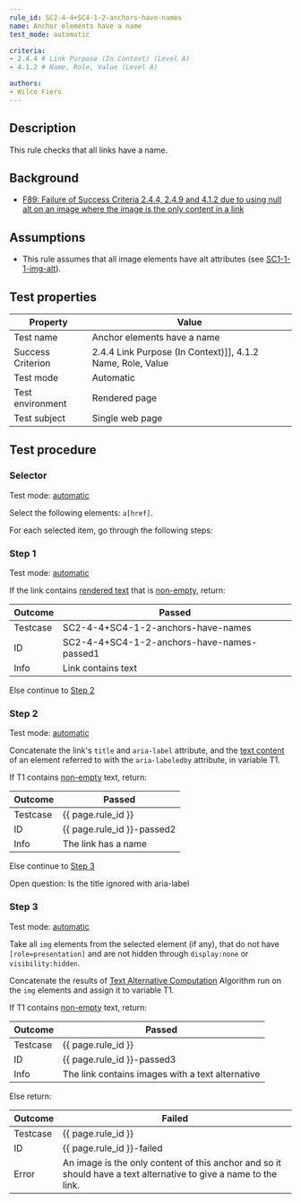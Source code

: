 ```yaml
---
rule_id: SC2-4-4+SC4-1-2-anchors-have-names
name: Anchor elements have a name
test_mode: automatic

criteria:
- 2.4.4 # Link Purpose (In Context) (Level A)
- 4.1.2 # Name, Role, Value (Level A)

authors:
- Wilco Fiers
---
```


## Description

This rule checks that all links have a name.

## Background

- [F89: Failure of Success Criteria 2.4.4, 2.4.9 and 4.1.2 due to using null alt on an image where the image is the only content in a link](http://www.w3.org/TR/WCAG20-TECHS/F89.html)

## Assumptions

- This rule assumes that all image elements have alt attributes (see [SC1-1-1-img-alt](SC1-1-1-img-alt)).

## Test properties

| Property          | Value
|-------------------|----
| Test name         | Anchor elements have a name
| Success Criterion | 2.4.4 Link Purpose (In Context)]], 4.1.2 Name, Role, Value
| Test mode         | Automatic
| Test environment  | Rendered page
| Test subject      | Single web page

## Test procedure

### Selector

Test mode: [automatic][AUTO]

Select the following elements: `a[href]`.

For each selected item, go through the following steps:

### Step 1

Test mode: [automatic][AUTO]

If the link contains [rendered text][RNDTXT] that is [non-empty][NEMPTY], return:

| Outcome  | Passed
|----------|-----
| Testcase | SC2-4-4+SC4-1-2-anchors-have-names
| ID       | SC2-4-4+SC4-1-2-anchors-have-names-passed1
| Info     | Link contains text

Else continue to [Step 2](#step-2)

### Step 2

Test mode: [automatic][AUTO]

Concatenate the link's `title` and `aria-label` attribute, and the [text content][NEMPTY] of an element referred to with the `aria-labeledby` attribute, in variable T1.

If T1 contains [non-empty][NEMPTY] text, return:

| Outcome  | Passed
|----------|-----
| Testcase | {{ page.rule_id }}
| ID       | {{ page.rule_id }}-passed2
| Info     | The link has a name

Else continue to [Step 3](#step-3)

Open question: Is the title ignored with aria-label

### Step 3

Test mode: [automatic][AUTO]

Take all `img` elements from the selected element (if any), that do not have `[role=presentation]` and are not hidden through `display:none` or `visibility:hidden`.

Concatenate the results of [Text Alternative Computation][TXTALT] Algorithm run on the `img` elements and assign it to variable T1.

If T1 contains [non-empty][NEMPTY] text, return:

| Outcome  | Passed
|----------|-----
| Testcase | {{ page.rule_id }}
| ID       | {{ page.rule_id }}-passed3
| Info     | The link contains images with a text alternative

Else return:

| Outcome  | Failed
|----------|-----
| Testcase | {{ page.rule_id }}
| ID       | {{ page.rule_id }}-failed
| Error    | An image is the only content of this anchor and so it should have a text alternative to give a name to the link.

[AUTO]: ../pages/test-modes.html#automatic
[MANUAL]: ../pages/test-modes.html#manual
[NEMPTY]: ../pages/algorihms/none-empty.html
[TXTALT]: ../pages/algorithms/text-alternative-compute.html
[RNDTXT]: ../pages/algorithms/rendered-text.html